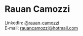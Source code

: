 # Rauan Camozzi





LinkedIn: [@rauan-camozzi](https://www.linkedin.com/in/rauan-camozzi/)\
E-mail: <rauancamozzi@hotmail.com>


